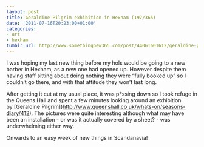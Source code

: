 ```yaml
---
layout: post
title: Geraldine Pilgrim exhibition in Hexham (197/365)
date: '2011-07-16T20:23:00+01:00'
categories:
- art
- hexham
tumblr_url: http://www.somethingnew365.com/post/44061601612/geraldine-pilgrim-exhibition-in-hexham-197365
---
```

I was hoping my last new thing before my hols would be going to a new barber in Hexham, as a new one had opened up. However despite them having staff sitting about doing nothing they were “fully booked up” so I couldn’t go there, and with that attitude they won’t last long.

After getting it cut at my usual place, it was p*ssing down so I took refuge in the Queens Hall and spent a few minutes looking around an exhibition by [Geraldine Pilgrim])http://www.queenshall.co.uk/whats-on/seasons-diary/412). The pictures were quite interesting although what may have been an installation - or was it actually covered by a sheet? - was underwhelming either way.

Onwards to an easy week of new things in Scandanavia!

